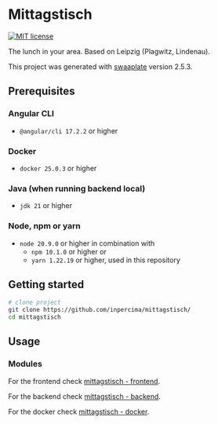# Mittagstisch

[![MIT license](https://img.shields.io/badge/license-MIT-blue.svg)](./LICENSE.md)

The lunch in your area. Based on Leipzig (Plagwitz, Lindenau).

This project was generated with [swaaplate](https://github.com/inpercima/swaaplate) version 2.5.3.

## Prerequisites

### Angular CLI

* `@angular/cli 17.2.2` or higher

### Docker

* `docker 25.0.3` or higher

### Java (when running backend local)

* `jdk 21` or higher

### Node, npm or yarn

* `node 20.9.0` or higher in combination with
  * `npm 10.1.0` or higher or
  * `yarn 1.22.19` or higher, used in this repository

## Getting started

```bash
# clone project
git clone https://github.com/inpercima/mittagstisch/
cd mittagstisch
```

## Usage

### Modules

For the frontend check [mittagstisch - frontend](./frontend).

For the backend check [mittagstisch - backend](./backend).

For the docker check [mittagstisch - docker](./README_docker.md).
